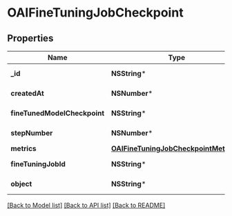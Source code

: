 # OAIFineTuningJobCheckpoint

## Properties
Name | Type | Description | Notes
------------ | ------------- | ------------- | -------------
**_id** | **NSString*** | The checkpoint identifier, which can be referenced in the API endpoints. | 
**createdAt** | **NSNumber*** | The Unix timestamp (in seconds) for when the checkpoint was created. | 
**fineTunedModelCheckpoint** | **NSString*** | The name of the fine-tuned checkpoint model that is created. | 
**stepNumber** | **NSNumber*** | The step number that the checkpoint was created at. | 
**metrics** | [**OAIFineTuningJobCheckpointMetrics***](OAIFineTuningJobCheckpointMetrics.md) |  | 
**fineTuningJobId** | **NSString*** | The name of the fine-tuning job that this checkpoint was created from. | 
**object** | **NSString*** | The object type, which is always \&quot;fine_tuning.job.checkpoint\&quot;. | 

[[Back to Model list]](../README.md#documentation-for-models) [[Back to API list]](../README.md#documentation-for-api-endpoints) [[Back to README]](../README.md)


